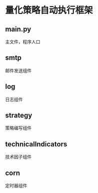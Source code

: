 # 量化策略自动执行框架

## main.py
主文件，程序人口

## smtp
邮件发送组件

## log
日志组件

## strategy
策略编写组件

## technicalIndicators
技术因子组件

## corn
定时器组件